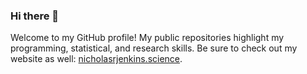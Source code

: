 ### Hi there 👋

Welcome to my GitHub profile! My public repositories highlight my programming, statistical, and research skills. Be sure to check out my website as well: [nicholasrjenkins.science](nicholasrjenkins.science).

<!--
**nrjenkins/nrjenkins** is a ✨ _special_ ✨ repository because its `README.md` (this file) appears on your GitHub profile.

Here are some ideas to get you started:

- 🔭 I’m currently working on ...
- 🌱 I’m currently learning ...
- 👯 I’m looking to collaborate on ...
- 🤔 I’m looking for help with ...
- 💬 Ask me about ...
- 📫 How to reach me: ...
- 😄 Pronouns: ...
- ⚡ Fun fact: ...
-->
